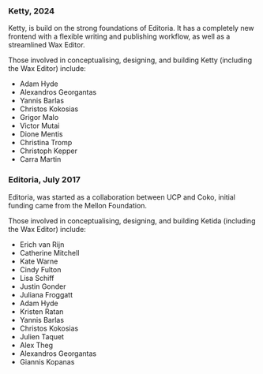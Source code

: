 ### Ketty, 2024

Ketty, is build on the strong foundations of Editoria. It has a completely new frontend with a flexible writing and publishing workflow, as well as a streamlined Wax Editor.

Those involved in conceptualising, designing, and building Ketty (including the Wax Editor) include:

- Adam Hyde
- Alexandros Georgantas
- Yannis Barlas
- Christos Kokosias
- Grigor Malo
- Victor Mutai
- Dione Mentis
- Christina Tromp
- Christoph Kepper
- Carra Martin

### Editoria, July 2017

Editoria, was started as a collaboration between UCP and Coko, initial funding came from the Mellon Foundation.

Those involved in conceptualising, designing, and building Ketida (including the Wax Editor) include:

- Erich van Rijn
- Catherine Mitchell
- Kate Warne
- Cindy Fulton
- Lisa Schiff
- Justin Gonder
- Juliana Froggatt
- Adam Hyde
- Kristen Ratan
- Yannis Barlas
- Christos Kokosias
- Julien Taquet
- Alex Theg
- Alexandros Georgantas
- Giannis Kopanas
